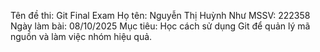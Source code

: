 Tên đề thi: Git Final Exam
Họ tên: Nguyễn Thị Huỳnh Như
MSSV: 222358
Ngày làm bài: 08/10/2025
Mục tiêu: Học cách sử dụng Git để quản lý mã nguồn và làm việc nhóm hiệu quả.
